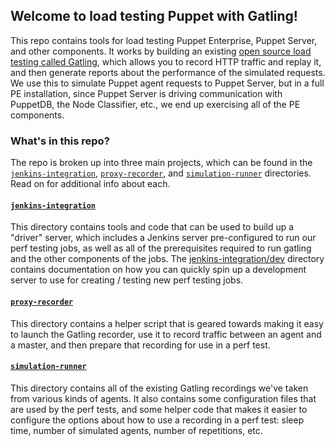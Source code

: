 ## Welcome to load testing Puppet with Gatling!

This repo contains tools for load testing Puppet Enterprise, Puppet Server, and other components.  It works by building
an existing [open source load testing called Gatling](http://gatling.io), which allows you to record HTTP traffic
and replay it, and then generate reports about the performance of the simulated requests.  We use this to simulate
Puppet agent requests to Puppet Server, but in a full PE installation, since Puppet Server is driving communication
with PuppetDB, the Node Classifier, etc., we end up exercising all of the PE components.

### What's in this repo?

The repo is broken up into three main projects, which can be found in the [`jenkins-integration`](./jenkins-integration),
[`proxy-recorder`](./proxy-recorder), and [`simulation-runner`](./simulation-runner) directories.  Read on for additional
info about each.

#### [`jenkins-integration`](./jenkins-integration)

This directory contains tools and code that can be used to build up a "driver" server, which includes a Jenkins server
pre-configured to run our perf testing jobs, as well as all of the prerequisites required to run gatling and the other
components of the jobs.  The [jenkins-integration/dev](./jenkins-integration/dev) directory contains documentation on
how you can quickly spin up a development server to use for creating / testing new perf testing jobs.

#### [`proxy-recorder`](./proxy-recorder)

This directory contains a helper script that is geared towards making it easy to launch the Gatling recorder, use it to
record traffic between an agent and a master, and then prepare that recording for use in a perf test.

#### [`simulation-runner`](./simulation-runner)

This directory contains all of the existing Gatling recordings we've taken from various kinds of agents.  It also contains
some configuration files that are used by the perf tests, and some helper code that makes it easier to configure the options
about how to use a recording in a perf test: sleep time, number of simulated agents, number of repetitions, etc.